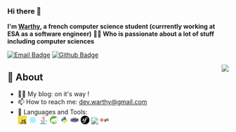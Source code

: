 ### Hi there 👋

**I'm [Warthy](https://github.com/warthy), a french computer science student (currrently working at ESA as a software engineer)**
**👨‍💻 Who is passionate about a lot of stuff including computer sciences**

[![Email Badge](https://img.shields.io/badge/-Email-c14438?style=flat-square&logo=Gmail&logoColor=white&link=mailto:dev.warthy@gmail.com)](mailto:dev.warthy@gmail.com)
[![Github Badge](https://img.shields.io/badge/-Github-232323?style=flat-square&logo=Github&logoColor=white&link=https://github.com/warthy)](https://github.com/warthy)

<img align="right" src="https://github-readme-stats.vercel.app/api?username=warthy&show_icons=true&hide_border=true">

## 🧐 About

- 👨‍💻 My blog: on it's way !
- 📫 How to reach me: dev.warthy@gmail.com
- 🌱 Languages and Tools: 
    <div>
        <code><img height="20" src="https://raw.githubusercontent.com/github/explore/80688e429a7d4ef2fca1e82350fe8e3517d3494d/topics/javascript/javascript.png"></code>
        <code><img height="20" src="https://raw.githubusercontent.com/github/explore/80688e429a7d4ef2fca1e82350fe8e3517d3494d/topics/react/react.png"></code>
        <code><img height="20" src="https://raw.githubusercontent.com/github/explore/80688e429a7d4ef2fca1e82350fe8e3517d3494d/topics/java/java.png"></code>
        <code><img height="20" src="https://raw.githubusercontent.com/github/explore/80688e429a7d4ef2fca1e82350fe8e3517d3494d/topics/spring-boot/spring-boot.png"></code>
        <code><img height="20" src="https://raw.githubusercontent.com/github/explore/80688e429a7d4ef2fca1e82350fe8e3517d3494d/topics/python/python.png"></code>
        <code><img height="20" src="https://raw.githubusercontent.com/github/explore/80688e429a7d4ef2fca1e82350fe8e3517d3494d/topics/php/php.png"></code>
        <code><img height="20" src="https://raw.githubusercontent.com/github/explore/80688e429a7d4ef2fca1e82350fe8e3517d3494d/topics/symfony/symfony.png"></code>
        <code><img height="20" src="https://cdn.svgporn.com/logos/intellij-idea.svg"></code>
        <code><img height="20" src="https://raw.githubusercontent.com/github/explore/80688e429a7d4ef2fca1e82350fe8e3517d3494d/topics/git/git.png"></code>
    </div>


